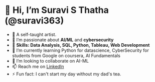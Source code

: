 # 👋 Hi, I’m Suravi S Thatha (@suravi363)

- 🦋 A self-taught artist. 
- 👀 I’m passionate about **AI/ML** and **cybersecurity**
- 🌟 **Skills: Data Analysis, SQL, Python, Tableau, Web Development**
- 🌱 I’m currently learning Python for datascience, CyberSecurity for students from Google on coursera, AI Fundamentals
- 💞️ I’m looking to collaborate on AI-ML
- 📫 Reach me on [LinkedIn](https://www.linkedin.com/in/suravi-s-thatha?utm_source=share&utm_campaign=share_via&utm_content=profile&utm_medium=android_app)
- ⚡ Fun fact: I can't start my day without my dad's tea.

